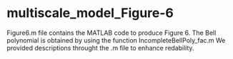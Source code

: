 # multiscale_model_Figure-6

Figure6.m file contains the MATLAB code to produce Figure 6. The Bell polynomial is obtained by using the function IncompleteBellPoly_fac.m
We provided descriptions throught the .m file to enhance redability.
